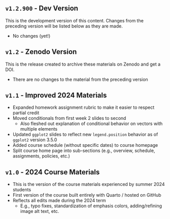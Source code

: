 ## `v1.2.900` - Dev Version

This is the development version of this content. Changes from the preceding version will be listed below as they are made.

- No changes (yet!)

## `v1.2` - Zenodo Version

This is the release created to archive these materials on Zenodo and get a DOI.

- There are no changes to the material from the preceding version

## `v1.1` - Improved 2024 Materials

- Expanded homework assignment rubric to make it easier to respect partial credit
- Moved conditionals from first week 2 slides to second
    - Also fleshed out explanation of conditional behavior on vectors with multiple elements
- Updated `ggplot2` slides to reflect new `legend.position` behavior as of `ggplot2` version 3.5.0
- Added course schedule (without specific dates) to course homepage
- Split course home page into sub-sections (e.g., overview, schedule, assignments, policies, etc.)

## `v1.0` - 2024 Course Materials

- This is the version of the course materials experienced by summer 2024 students
- First version of the course built entirely with Quarto / hosted on GitHub
- Reflects all edits made during the 2024 term
    - E.g., typo fixes, standardization of emphasis colors, adding/refining image alt text, etc.
